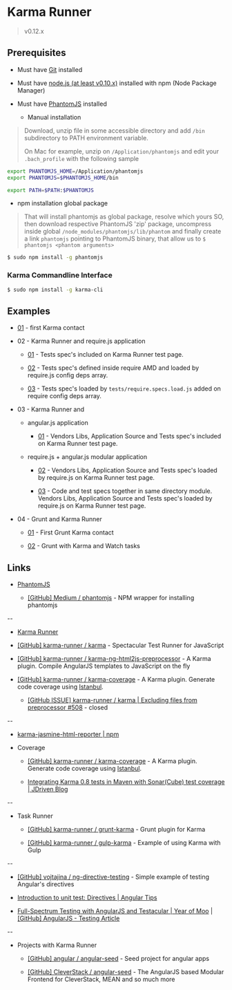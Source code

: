 # Karma Runner

> v0.12.x

## Prerequisites

* Must have [Git](http://git-scm.com/) installed

* Must have [node.js (at least v0.10.x)](http://nodejs.org/) installed with npm (Node Package Manager)

* Must have [PhantomJS](http://phantomjs.org/) installed

  * Manual installation

> Download, unzip file in some accessible directory and add `/bin` subdirectory to PATH environment variable.
>
> On Mac for example, unzip on `/Application/phantomjs` and edit your `.bach_profile` with the following sample

```bash
export PHANTOMJS_HOME=/Application/phantomjs
export PHANTOMJS=$PHANTOMJS_HOME/bin

export PATH=$PATH:$PHANTOMJS
```
  
  * npm installation global package

> That will install phantomjs as global package, resolve which yours SO, then download respective PhantomJS 'zip' package, uncompress inside global `/node_modules/phantomjs/lib/phantom` and finally create a link `phantomjs` pointing to PhantomJS binary, that allow us to `$ phantomjs <phantom arguments>`

```bash
$ sudo npm install -g phantomjs
```


### Karma Commandline Interface

```bash
$ sudo npm install -g karma-cli
```


## Examples

* [01](01) - first Karma contact

* 02 - Karma Runner and require.js application

  * [01](02_requirejs/01) - Tests spec's included on Karma Runner test page.

  * [02](02_requirejs/02) - Tests spec's defined inside require AMD and loaded by require.js config deps array.

  * [03](02_requirejs/03) - Tests spec's loaded by `tests/require.specs.load.js` added on require config deps array.

* 03 - Karma Runner and 

  * angular.js application

    * [01](03_angular/01) - Vendors Libs, Application Source and Tests spec's included on Karma Runner test page.

  * require.js + angular.js modular application

    * [02](03_angular/02) - Vendors Libs, Application Source and Tests spec's loaded by require.js on Karma Runner test page.

    * [03](03_angular/03) - Code and test specs together in same directory module. Vendors Libs, Application Source and Tests spec's loaded by require.js on Karma Runner test page.

* 04 - Grunt and Karma Runner

  * [01](04_grunt/01) - First Grunt Karma contact

  * [02](04_grunt/02) - Grunt with Karma and Watch tasks


## Links

* [PhantomJS](http://phantomjs.org/)

  * [[GitHub] Medium / phantomjs](https://github.com/Medium/phantomjs) - NPM wrapper for installing phantomjs

--

* [Karma Runner](https://karma-runner.github.io/)

* [[GitHub] karma-runner / karma](https://github.com/karma-runner/karma) - Spectacular Test Runner for JavaScript

* [[GitHub] karma-runner / karma-ng-html2js-preprocessor](https://github.com/karma-runner/karma-ng-html2js-preprocessor) - A Karma plugin. Compile AngularJS templates to JavaScript on the fly

* [[GitHub] karma-runner / karma-coverage](https://github.com/karma-runner/karma-coverage) - A Karma plugin. Generate code coverage using [Istanbul](https://github.com/yahoo/istanbul).

  * [[GitHub ISSUE] karma-runner / karma | Excluding files from preprocessor #508](https://github.com/karma-runner/karma/issues/508) - closed

--

* [karma-jasmine-html-reporter | npm](https://www.npmjs.org/package/karma-jasmine-html-reporter)

* Coverage

  * [[GitHub] karma-runner / karma-coverage](https://github.com/karma-runner/karma-coverage) - A Karma plugin. Generate code coverage using [Istanbul](https://github.com/yahoo/istanbul).

  * [Integrating Karma 0.8 tests in Maven with Sonar(Cube) test coverage | JDriven Blog](http://blog.jdriven.com/2013/08/integrating-karma-test-runner-in-maven-with-sonarcube-test-coverage/)

--

* Task Runner

  * [[GitHub] karma-runner / grunt-karma](https://github.com/karma-runner/grunt-karma) - Grunt plugin for Karma

  * [[GitHub] karma-runner / gulp-karma](https://github.com/karma-runner/gulp-karma) - Example of using Karma with Gulp

--

* [[GitHub] vojtajina / ng-directive-testing](https://github.com/vojtajina/ng-directive-testing) - Simple example of testing Angular's directives

* [Introduction to unit test: Directives | Angular Tips](http://angular-tips.com/blog/2014/06/introduction-to-unit-test-directives/)

* [Full-Spectrum Testing with AngularJS and Testacular | Year of Moo](http://www.yearofmoo.com/2013/01/full-spectrum-testing-with-angularjs-and-testacular.html) | [[GitHub] AngularJS - Testing Article](https://github.com/yearofmoo-articles/AngularJS-Testing-Article)

--

* Projects with Karma Runner

  * [[GitHub] angular / angular-seed](https://github.com/angular/angular-seed) - Seed project for angular apps

  * [[GitHub] CleverStack / angular-seed](https://github.com/CleverStack/angular-seed) - The AngularJS based Modular Frontend for CleverStack, MEAN and so much more
